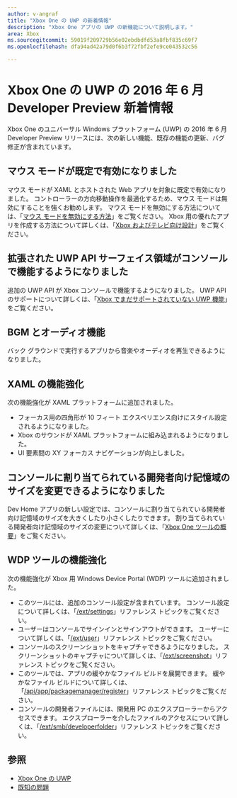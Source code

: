 ```yaml
---
author: v-angraf
title: "Xbox One の UWP の新着情報"
description: "Xbox One アプリの UWP の新機能について説明します。"
area: Xbox
ms.sourcegitcommit: 59019f209729b56e02ebdbdfd53a8fbf835c69f7
ms.openlocfilehash: dfa94ad42a79d0f6b3f72fbf2efe9ce043532c56

---
```


# Xbox One の UWP の 2016 年 6 月 Developer Preview 新着情報

Xbox One のユニバーサル Windows プラットフォーム (UWP) の 2016 年 6 月 Developer Preview リリースには、次の新しい機能、既存の機能の更新、バグ修正が含まれています。

## マウス モードが既定で有効になりました
マウス モードが XAML とホストされた Web アプリを対象に既定で有効になりました。
コントローラーの方向移動操作を最適化するため、マウス モードは無効にすることを強くお勧めします。
マウス モードを無効にする方法については、「[マウス モードを無効にする方法](how-to-disable-mouse-mode.md)」をご覧ください。
Xbox 用の優れたアプリを作成する方法について詳しくは、「[Xbox およびテレビ向け設計](https://msdn.microsoft.com/en-us/windows/uwp/input-and-devices/designing-for-tv?f=255&MSPPError=-2147217396#mouse-mode)」をご覧ください。

## 拡張された UWP API サーフェイス領域がコンソールで機能するようになりました
追加の UWP API が Xbox コンソールで機能するようになりました。 UWP API のサポートについて詳しくは、「[Xbox でまだサポートされていない UWP 機能](http://go.microsoft.com/fwlink/?LinkID=760755)」をご覧ください。 

## BGM とオーディオ機能
バック グラウンドで実行するアプリから音楽やオーディオを再生できるようになりました。

## XAML の機能強化
次の機能強化が XAML プラットフォームに追加されました。
-   フォーカス用の四角形が 10 フィート エクスペリエンス向けにスタイル設定されるようになりました。
-   Xbox のサウンドが XAML プラットフォームに組み込まれるようになりました。
-   UI 要素間の XY フォーカス ナビゲーションが向上しました。 

## コンソールに割り当てられている開発者向け記憶域のサイズを変更できるようになりました
Dev Home アプリの新しい設定では、コンソールに割り当てられている開発者向け記憶域のサイズを大きくしたり小さくしたりできます。 割り当てられている開発者向け記憶域のサイズの変更について詳しくは、「[Xbox One ツールの概要](introduction-to-xbox-tools.md)」をご覧ください。

## WDP ツールの機能強化
次の機能強化が Xbox 用 Windows Device Portal (WDP) ツールに追加されました。
 - このツールには、追加のコンソール設定が含まれています。 コンソール設定について詳しくは、「[/ext/settings](wdp-xboxsettings-api.md)」リファレンス トピックをご覧ください。 
 - ユーザーはコンソールでサインインとサインアウトができます。 ユーザーについて詳しくは、「[/ext/user](wdp-user-management.md)」リファレンス トピックをご覧ください。
 - コンソールのスクリーンショットをキャプチャできるようになりました。 スクリーンショットのキャプチャについて詳しくは、「[/ext/screenshot](wdp-media-capture-api.md)」リファレンス トピックをご覧ください。
 - このツールでは、アプリの緩やかなファイル ビルドを展開できます。 緩やかなファイル ビルドについて詳しくは、「[/api/app/packagemanager/register](wdp-loose-folder-register-api.md)」リファレンス トピックをご覧ください。
 - コンソールの開発者ファイルには、開発用 PC のエクスプローラーからアクセスできます。 エクスプローラーを介したファイルのアクセスについて詳しくは、「[/ext/smb/developerfolder](wdp-smb-api.md)」リファレンス トピックをご覧ください。

## 参照
- [Xbox One の UWP](index.md)
- [既知の問題](known-issues.md)



<!--HONumber=Jun16_HO4-->


